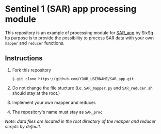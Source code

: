 Sentinel 1 (SAR) app processing module
===============================

This repository is an example of processing module for [SAR_app](https://github.com/SimonNtz/SAR_app/) by SixSq . 
Its purpose is to provide the possibility to process SAR data with your own `mapper` and `reducer` functions.

## Instructions

1. Fork this repository
    ```
    $ git clone https://github.com/YOUR_USERNAME/SAR_app.git
     ```
1. Do not change the file stucture (i.e. `SAR_mapper.py` and `SAR_reducer.sh` should stay at the root.)

1. Implement your own mapper and reducer.

1. The repository's name must stay as `SAR_proc`

*Note: data files are located in the root directory of the mapper and reducer scripts by default.*
